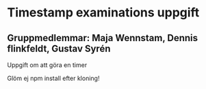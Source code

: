 <h1>Timestamp examinations uppgift</h1>
<h2>Gruppmedlemmar: Maja Wennstam, Dennis flinkfeldt, Gustav Syrén</h2>

<p>Uppgift om att göra en timer<p>
<p>Glöm ej npm install efter kloning!</p>
